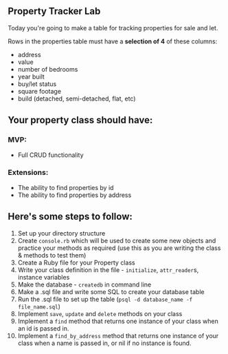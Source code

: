 ## Property Tracker Lab

Today you're going to make a table for tracking properties for sale and let.

Rows in the properties table must have a **selection of 4** of these columns:

- address
- value
- number of bedrooms
- year built
- buy/let status
- square footage
- build (detached, semi-detached, flat, etc)

## Your property class should have:

### MVP:
- Full CRUD functionality

### Extensions:
- The ability to find properties by id
- The ability to find properties by address

## Here's some steps to follow:

1. Set up your directory structure
2. Create `console.rb` which will be used to create some new objects and practice your methods as required (use this as you are writing the class & methods to test them)
3. Create a Ruby file for your Property class
4. Write your class definition in the file - `initialize`, `attr_reader`s, instance variables
5. Make the database - `createdb` in command line
6. Make a .sql file and write some SQL to create your database table
7. Run the .sql file to set up the table (`psql -d database_name -f file_name.sql`)
8. Implement `save`, `update` and `delete` methods on your class
9. Implement a `find` method that returns one instance of your class when an id is passed in.
10. Implement a `find_by_address` method that returns one instance of your class when a name is passed in, or nil if no instance is found.
